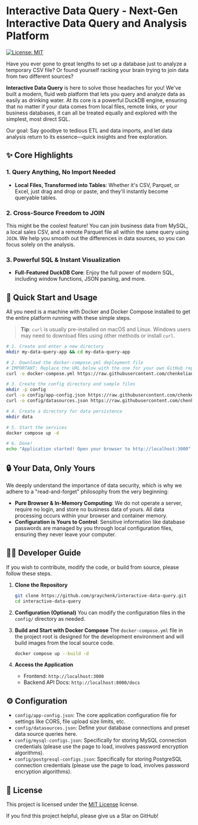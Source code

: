 # Interactive Data Query - Next-Gen Interactive Data Query and Analysis Platform

[![License: MIT](https://img.shields.io/badge/License-MIT-yellow.svg)](https://opensource.org/licenses/MIT)

Have you ever gone to great lengths to set up a database just to analyze a temporary CSV file? Or found yourself racking your brain trying to join data from two different sources?

**Interactive Data Query** is here to solve those headaches for you! We've built a modern, fluid web platform that lets you query and analyze data as easily as drinking water. At its core is a powerful DuckDB engine, ensuring that no matter if your data comes from local files, remote links, or your business databases, it can all be treated equally and explored with the simplest, most direct SQL.

Our goal: Say goodbye to tedious ETL and data imports, and let data analysis return to its essence—quick insights and free exploration.

## ✨ Core Highlights

### 1. Query Anything, No Import Needed
- **Local Files, Transformed into Tables**: Whether it's CSV, Parquet, or Excel, just drag and drop or paste, and they'll instantly become queryable tables.

### 2. Cross-Source Freedom to JOIN
This might be the coolest feature! You can join business data from MySQL, a local sales CSV, and a remote Parquet file all within the same query using `JOIN`. We help you smooth out the differences in data sources, so you can focus solely on the analysis.

### 3. Powerful SQL & Instant Visualization
- **Full-Featured DuckDB Core**: Enjoy the full power of modern SQL, including window functions, JSON parsing, and more.

## 🚀 Quick Start and Usage

All you need is a machine with Docker and Docker Compose installed to get the entire platform running with these simple steps.

> **Tip**: `curl` is usually pre-installed on macOS and Linux. Windows users may need to download files using other methods or install `curl`.

```bash
# 1. Create and enter a new directory
mkdir my-data-query-app && cd my-data-query-app

# 2. Download the docker-compose.yml deployment file
# IMPORTANT: Replace the URL below with the one for your own GitHub repository
curl -o docker-compose.yml https://raw.githubusercontent.com/chenkeliang/interactive-data-query/main/deployment/docker-compose.yml

# 3. Create the config directory and sample files
mkdir -p config
curl -o config/app-config.json https://raw.githubusercontent.com/chenkeliang/interactive-data-query/main/deployment/config/app-config.json
curl -o config/datasources.json https://raw.githubusercontent.com/chenkeliang/interactive-data-query/main/deployment/config/datasources.json.example

# 4. Create a directory for data persistence
mkdir data

# 5. Start the services
docker compose up -d

# 6. Done!
echo "Application started! Open your browser to http://localhost:3000"
```

## 🔒 Your Data, Only Yours

We deeply understand the importance of data security, which is why we adhere to a "read-and-forget" philosophy from the very beginning:
- **Pure Browser & In-Memory Computing**: We do not operate a server, require no login, and store no business data of yours. All data processing occurs within your browser and container memory.
- **Configuration is Yours to Control**: Sensitive information like database passwords are managed by you through local configuration files, ensuring they never leave your computer.

## 👨‍💻 Developer Guide

If you wish to contribute, modify the code, or build from source, please follow these steps.

1.  **Clone the Repository**
    ```bash
    git clone https://github.com/graychenk/interactive-data-query.git
    cd interactive-data-query
    ```

2.  **Configuration (Optional)**
    You can modify the configuration files in the `config/` directory as needed.

3.  **Build and Start with Docker Compose**
    The `docker-compose.yml` file in the project root is designed for the development environment and will build images from the local source code.
    ```bash
    docker compose up --build -d
    ```

4.  **Access the Application**
    - Frontend: `http://localhost:3000`
    - Backend API Docs: `http://localhost:8000/docs`

## ⚙️ Configuration

- `config/app-config.json`: The core application configuration file for settings like CORS, file upload size limits, etc.
- `config/datasources.json`: Define your database connections and preset data source queries here.
- `config/mysql-configs.json`: Specifically for storing MySQL connection credentials (please use the page to load, involves password encryption algorithms).
- `config/postgresql-configs.json`: Specifically for storing PostgreSQL connection credentials (please use the page to load, involves password encryption algorithms).

## 📄 License

This project is licensed under the [MIT License](https://opensource.org/licenses/MIT) license.

If you find this project helpful, please give us a Star on GitHub!
